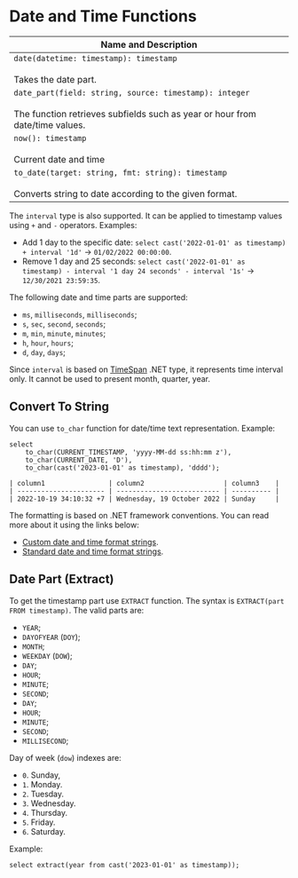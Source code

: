 # Date and Time Functions

| Name and Description |
| --- |
| `date(datetime: timestamp): timestamp`<br /><br /> Takes the date part. |
| `date_part(field: string, source: timestamp): integer`<br /><br /> The function retrieves subfields such as year or hour from date/time values. |
| `now(): timestamp`<br /><br /> Current date and time |
| `to_date(target: string, fmt: string): timestamp`<br /><br /> Converts string to date according to the given format. |

The `interval` type is also supported. It can be applied to timestamp values using `+` and `-` operators. Examples:

- Add 1 day to the specific date: `select cast('2022-01-01' as timestamp) + interval '1d'` -> `01/02/2022 00:00:00`.
- Remove 1 day and 25 seconds: `select cast('2022-01-01' as timestamp) - interval '1 day 24 seconds' - interval '1s'` -> `12/30/2021 23:59:35`.

The following date and time parts are supported:

- `ms`, `milliseconds`, `milliseconds`;
- `s`, `sec`, `second`, `seconds`;
- `m`, `min`, `minute`, `minutes`;
- `h`, `hour`, `hours`;
- `d`, `day`, `days`;

Since `interval` is based on [TimeSpan](https://learn.microsoft.com/en-us/dotnet/api/system.timespan) .NET type, it represents time interval only. It cannot be used to present month, quarter, year.

## Convert To String

You can use `to_char` function for date/time text representation. Example:

```
select
    to_char(CURRENT_TIMESTAMP, 'yyyy-MM-dd ss:hh:mm z'),
    to_char(CURRENT_DATE, 'D'),
    to_char(cast('2023-01-01' as timestamp), 'dddd');

| column1                | column2                    | column3    |
| ---------------------- | -------------------------- | ---------- |
| 2022-10-19 34:10:32 +7 | Wednesday, 19 October 2022 | Sunday     |
```

The formatting is based on .NET framework conventions. You can read more about it using the links below:

- [Custom date and time format strings](https://learn.microsoft.com/en-us/dotnet/standard/base-types/custom-date-and-time-format-strings).
- [Standard date and time format strings](https://learn.microsoft.com/en-us/dotnet/standard/base-types/standard-date-and-time-format-strings).

## Date Part (Extract)

To get the timestamp part use `EXTRACT` function. The syntax is `EXTRACT(part FROM timestamp)`. The valid parts are:

- `YEAR`;
- `DAYOFYEAR` (`DOY`);
- `MONTH`;
- `WEEKDAY` (`DOW`);
- `DAY`;
- `HOUR`;
- `MINUTE`;
- `SECOND`;
- `DAY`;
- `HOUR`;
- `MINUTE`;
- `SECOND`;
- `MILLISECOND`;

Day of week (`dow`) indexes are:

- `0`. Sunday,
- `1`. Monday.
- `2`. Tuesday.
- `3`. Wednesday.
- `4`. Thursday.
- `5`. Friday.
- `6`. Saturday.

Example:

```
select extract(year from cast('2023-01-01' as timestamp));
```
